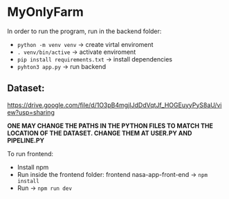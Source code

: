 # MyOnlyFarm

In order to run the program, run in the backend folder:
- `python -m venv venv` -> create virtal enviroment
- `. venv/bin/active` -> activate enviroment
- `pip install requirements.txt` -> install dependencies
- `pyhton3 app.py` -> run backend

## Dataset:
https://drive.google.com/file/d/1O3pB4mgjIJdDdVqtJf_HOGEuyyPyS8aU/view?usp=sharing

**ONE MAY CHANGE THE PATHS IN THE PYTHON FILES TO MATCH THE LOCATION OF THE DATASET. CHANGE THEM AT USER.PY AND PIPELINE.PY**

To run frontend:
- Install npm
- Run inside the frontend folder: frontend nasa-app-front-end -> `npm install`
- Run -> `npm run dev`
